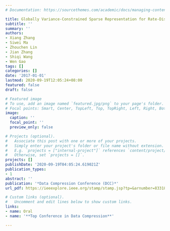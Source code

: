 ```yaml
---
# Documentation: https://sourcethemes.com/academic/docs/managing-content/

title: Globally Variance-Constrained Sparse Representation for Rate-Distortion Optimized Image Representation
subtitle: ''
summary: ''
authors:
- Xiang Zhang
- Siwei Ma
- Zhouchen Lin
- Jian Zhang
- Shiqi Wang
- Wen Gao
tags: []
categories: []
date: '2017-01-01'
lastmod: 2020-09-19T12:05:24+08:00
featured: false
draft: false

# Featured image
# To use, add an image named `featured.jpg/png` to your page's folder.
# Focal points: Smart, Center, TopLeft, Top, TopRight, Left, Right, BottomLeft, Bottom, BottomRight.
image:
  caption: ''
  focal_point: ''
  preview_only: false

# Projects (optional).
#   Associate this post with one or more of your projects.
#   Simply enter your project's folder or file name without extension.
#   E.g. `projects = ["internal-project"]` references `content/project/deep-learning/index.md`.
#   Otherwise, set `projects = []`.
projects: []
publishDate: '2020-09-19T04:05:24.619021Z'
publication_types:
- 1
abstract: ''
publication: '*Data Compression Conference (DCC)*'
url_pdf: https://ieeexplore.ieee.org/stamp/stamp.jsp?tp=&arnumber=8331891

# Custom links (optional).
#   Uncomment and edit lines below to show custom links.
links:
- name: Oral
- name: '**Top Conference in Data Compression**'

---
```

